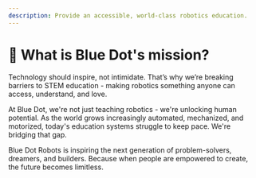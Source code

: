 ```yaml
---
description: Provide an accessible, world-class robotics education.
---
```


# 🧭 What is Blue Dot's mission?

Technology should inspire, not intimidate. That’s why we’re breaking barriers to STEM education - making robotics something anyone can access, understand, and love.

At Blue Dot, we're not just teaching robotics - we're unlocking human potential. As the world grows increasingly  automated, mechanized, and motorized, today's education systems struggle to keep pace. We're bridging that gap.&#x20;

Blue Dot Robots is inspiring the next generation of problem-solvers, dreamers, and builders. Because when people are empowered to create, the future becomes limitless.
